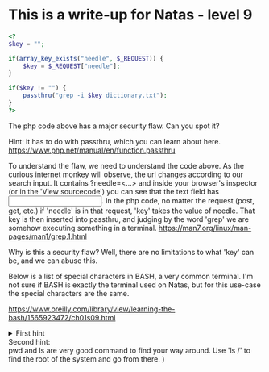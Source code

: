 # This is a write-up for Natas - level 9

```php
<?
$key = "";

if(array_key_exists("needle", $_REQUEST)) {
    $key = $_REQUEST["needle"];
}

if($key != "") {
    passthru("grep -i $key dictionary.txt");
}
?>
```

The php code above has a major security flaw. Can you spot it?


Hint: it has to do with passthru, which you can learn about here.
https://www.php.net/manual/en/function.passthru


To understand the flaw, we need to understand the code above.
As the curious internet monkey will observe, the url changes according to our search input.
It contains ?needle=<...> and inside your browser's inspector (or in the 'View sourcecode') you can see that the text field has <input name="needle">.
In the php code, no matter the request (post, get, etc.) if 'needle' is in that request, 'key' takes the value of needle.
That key is then inserted into passthru, and judging by the word 'grep' we are somehow executing something in a terminal.
https://man7.org/linux/man-pages/man1/grep.1.html

Why is this a security flaw? Well, there are no limitations to what 'key' can be, and we can abuse this.

Below is a list of special characters in BASH, a very common terminal. I'm not sure if BASH is exactly the terminal used on Natas, but for this use-case the special characters are the same.

https://www.oreilly.com/library/view/learning-the-bash/1565923472/ch01s09.html

<details>
    <summary>
        First hint
    </summary>
    We might like to use ; and # to manipulate and insert our own command (grep can get us far, but there are other tools)
</details
<details>
    <summary>
        Second hint:
    </summary>
    pwd and ls are very good command to find your way around. Use 'ls /' to find the root of the system and go from there.
</details
Disclaimer: you could just use grep to find the password if you already know where the password is (take inspiration from previous levels where we accessed /etc/natas_webpass/<filename>)
